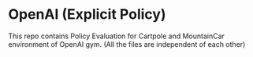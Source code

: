 # OpenAI (Explicit Policy)

This repo contains Policy Evaluation for Cartpole and MountainCar environment of OpenAI gym. (All the files are independent of each other)
